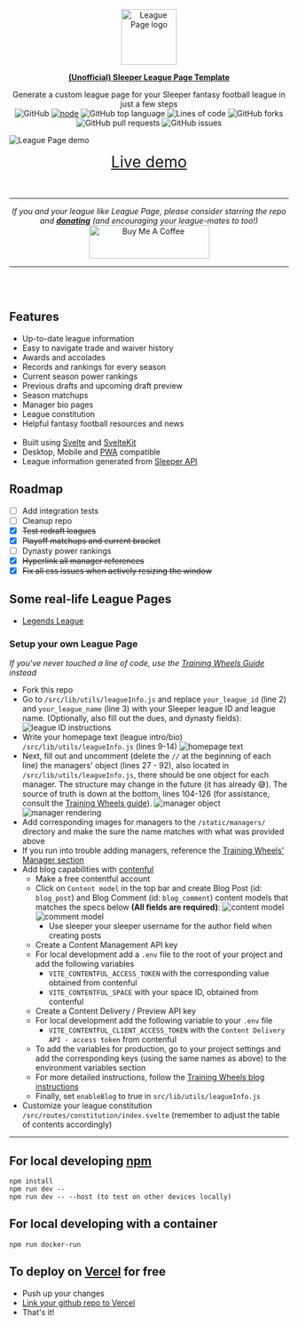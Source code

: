 <div align="center">
  <img alt="League Page logo" src="https://storage.googleapis.com/nfl-player-data/League%20Page.png" width="100px" />

  **[(Unofficial) Sleeper League Page Template](https://github.com/nmelhado/league-page/)**

Generate a custom league page for your Sleeper fantasy football league in just a few steps
  <br />
  ![GitHub](https://img.shields.io/github/license/nmelhado/league-page) [![node](https://img.shields.io/badge/node-%3E%3D14-brightgreen)](https://github.com/nmelhado/league-page) ![GitHub top language](https://img.shields.io/github/languages/top/nmelhado/league-page?color=ff3e00) ![Lines of code](https://img.shields.io/tokei/lines/github/nmelhado/league-page?label=lines%20of%20code) ![GitHub forks](https://img.shields.io/github/forks/nmelhado/league-page) ![GitHub pull requests](https://img.shields.io/github/issues-pr/nmelhado/league-page) ![GitHub issues](https://img.shields.io/github/issues-raw/nmelhado/league-page)
</div>

![League Page demo](https://storage.googleapis.com/nfl-player-data/league-page-demo.png)

<div align="center">
<a href="https://www.legendsleagueff.com/" style="font-size:2em; text-decoration: underline;" >Live demo</a>
</div>

<br>
<br>

-----------
<div align="center">

<i>If you and your league like League Page, please consider starring the repo and <b><a href="https://www.buymeacoffee.com/nmelhado" target="_blank">donating</a></b> (and encouraging your league-mates to too!)</i>
<br>
    <a href="https://www.buymeacoffee.com/nmelhado" target="_blank"><img src="https://cdn.buymeacoffee.com/buttons/v2/default-green.png" alt="Buy Me A Coffee" style="height: 60px !important; width: 217px !important;" width="217px" height="60px" ></a>
</div>

-----------

<br>
<br>

## Features

- Up-to-date league information
- Easy to navigate trade and waiver history
- Awards and accolades
- Records and rankings for every season
- Current season power rankings
- Previous drafts and upcoming draft preview
- Season matchups
- Manager bio pages
- League constitution
- Helpful fantasy football resources and news<br><br>
- Built using [Svelte](https://svelte.dev/docs) and [SvelteKit](https://kit.svelte.dev/docs)
- Desktop, Mobile and [PWA](https://mobilesyrup.com/2020/05/24/how-install-progressive-web-app-pwa-android-ios-pc-mac/) compatible
- League information generated from [Sleeper API](https://docs.sleeper.app/)

## Roadmap

- [ ] Add integration tests
- [ ] Cleanup repo
- [x] ~~Test redraft leagues~~
- [x] ~~Playoff matchups and current bracket~~
- [ ] Dynasty power rankings
- [x] ~~Hyperlink all manager references~~
- [x] ~~Fix all css issues when actively resizing the window~~

## Some real-life League Pages

- [Legends League](https://www.legendsleagueff.com/)

### Setup your own League Page

*If you've never touched a line of code, use the [Training Wheels Guide](./TRAINING_WHEELS.md) instead*

- Fork this repo
- Go to `/src/lib/utils/leagueInfo.js` and replace `your_league_id` (line 2) and `your_league_name` (line 3) with your Sleeper league ID and league name. (Optionally, also fill out the dues, and dynasty fields):
![league ID instructions](https://storage.googleapis.com/nfl-player-data/league_id_instructions.png)
- Write your homepage text (league intro/bio) `/src/lib/utils/leagueInfo.js` (lines 9-14)
![homepage text](https://storage.googleapis.com/nfl-player-data/homepage_text.png)
- Next, fill out and uncomment (delete the `//` at the beginning of each line) the managers' object (lines 27 - 92), also located in `/src/lib/utils/leagueInfo.js`, there should be one object for each manager. The structure may change in the future (it has already 😅). The source of truth is down at the bottom, lines 104-126 (for assistance, consult the [Training Wheels guide](https://github.com/nmelhado/league-page/blob/master/TRAINING_WHEELS.md#ii-adding-managers-and-changing-the-homepage-text)).
![manager object](https://storage.googleapis.com/nfl-player-data/managersObj.png)
![manager rendering](https://storage.googleapis.com/nfl-player-data/managerRendering.png)
- Add corresponding images for managers to the `/static/managers/` directory and make the sure the name matches with what was provided above
- If you run into trouble adding managers, reference the [Training Wheels' Manager section](https://github.com/nmelhado/league-page/blob/master/TRAINING_WHEELS.md#ii-adding-managers-and-changing-the-homepage-text)
- Add blog capabilities with [contenful](https://contentful.com/)
  - Make a free contentful account
  - Click on `Content model` in the top bar and create Blog Post (id: `blog_post`) and Blog Comment (id: `blog_comment`) content models that matches the specs below **(All fields are required)**:
    ![content model](https://storage.googleapis.com/nfl-player-data/contentModel.jpg)
    ![comment model](https://storage.googleapis.com/nfl-player-data/commentModel.jpg)
    - Use sleeper your sleeper username for the author field when creating posts
  - Create a Content Management API key
  - For local development add a `.env` file to the root of your project and add the following variables
    - `VITE_CONTENTFUL_ACCESS_TOKEN` with the corresponding value obtained from contenful
    - `VITE_CONTENTFUL_SPACE` with your space ID, obtained from contenful
  - Create a Content Delivery / Preview API key
  - For local development add the following variable to your `.env` file
    - `VITE_CONTENTFUL_CLIENT_ACCESS_TOKEN` with the `Content Delivery API - access token` from contenful
  - To add the variables for production, go to your project settings and add the corresponding keys (using the same names as above) to the environment variables section
  - For more detailed instructions, follow the [Training Wheels blog instructions](https://github.com/nmelhado/league-page/blob/master/TRAINING_WHEELS.md#iii-add-a-blog)
  - Finally, set `enableBlog` to true in `src/lib/utils/leagueInfo.js`
- Customize your league constitution `/src/routes/constitution/index.svelte` (remember to adjust the table of contents accordingly)

-----------

## For local developing [npm](https://docs.npmjs.com/getting-started/what-is-npm)

    npm install
    npm run dev --
    npm run dev -- --host (to test on other devices locally)

## For local developing with a container

    npm run docker-run

## To deploy on [Vercel](https://vercel.com/) for free

- Push up your changes
- [Link your github repo to Vercel](https://vercel.com/guides/deploying-svelte-with-vercel#step-2:-deploying-your-svelte-app-with-vercel)
- That's it!

<!-- ## Development
see [CONTRIBUTING.md](.github/CONTRIBUTING.md) -->
